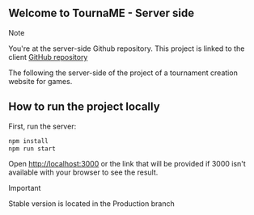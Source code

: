 ## Welcome to TournaME - Server side

> [!NOTE]
> You're at the server-side Github repository.
> This project is linked to the client [GitHub repository](github.com/Player1IL/TournaME-Client/)

The following the server-side of the project of a tournament creation website for games.

## How to run the project locally

First, run the server:

```bash
npm install
npm run start
```

Open [http://localhost:3000](http://localhost:3000) or the link that will be provided if 3000 isn't available with your browser to see the result.

> [!IMPORTANT]
> Stable version is located in the Production branch

